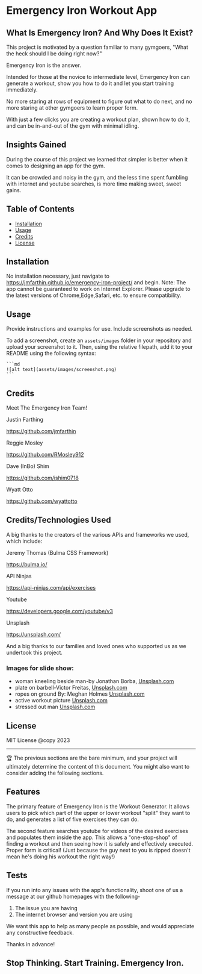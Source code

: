 # Emergency Iron Workout App

## What Is Emergency Iron? And Why Does It Exist?

This project is motivated by a question familiar to many gymgoers, "What the heck should I be doing right now?"

Emergency Iron is the answer. 

Intended for those at the novice to intermediate level, Emergency Iron can generate a workout, show you how to do it and 
let you start training immediately. 

No more staring at rows of equipment to figure out what to do next, and no more staring at other gymgoers to learn proper form.

With just a few clicks you are creating a workout plan, shown how to do it, and can be in-and-out of the gym with minimal idling.

## Insights Gained

During the course of this project we learned that simpler is better when it comes to designing an app for the gym.

It can be crowded and noisy in the gym, and the less time spent fumbling with internet and youtube searches, is more time making sweet, sweet gains.

## Table of Contents

- [Installation](#installation)
- [Usage](#usage)
- [Credits](#credits)
- [License](#license)

## Installation

No installation necessary, just navigate to https://jmfarthin.github.io/emergency-iron-project/ and begin.
Note: The app cannot be guaranteed to work on Internet Explorer. 
Please upgrade to the latest versions of Chrome,Edge,Safari, etc. to ensure compatibility.
## Usage

Provide instructions and examples for use. Include screenshots as needed.

To add a screenshot, create an `assets/images` folder in your repository and upload your screenshot to it. Then, using the relative filepath, add it to your README using the following syntax:

    ```md
    ![alt text](assets/images/screenshot.png)
    ```

## Credits

Meet The Emergency Iron Team!

Justin Farthing

https://github.com/jmfarthin

Reggie Mosley

https://github.com/RMosley912

Dave (InBo) Shim

https://github.com/ishim0718

Wyatt Otto

https://github.com/wyattotto


## Credits/Technologies Used

A big thanks to the creators of the various APIs and frameworks we used, which include:

Jeremy Thomas (Bulma CSS Framework)

https://bulma.io/

API Ninjas

https://api-ninjas.com/api/exercises

Youtube

https://developers.google.com/youtube/v3

Unsplash

https://unsplash.com/


And a big thanks to our families and loved ones who supported us as we undertook this project.

### Images for slide show:

- woman kneeling beside man-by Jonathan Borba, [Unsplash.com](https://unsplash.com/photos)
- plate on barbell-Victor Freitas, [Unsplash.com](https://unsplash.com/photos)
- ropes on ground By: Meghan Holmes [Unsplash.com](https://unsplash.com/photos/buWcS7G1_28)
- active workout picture [Unsplash.com](https://unsplash.com/photos/vOZP2LojrHI)
- stressed out man [Unsplash.com](https://unsplash.com/photos/ufgOEVZuHgM)



## License

MIT License @copy 2023

---

🏆 The previous sections are the bare minimum, and your project will ultimately determine the content of this document. You might also want to consider adding the following sections.


## Features

The primary feature of Emergency Iron is the Workout Generator. It allows users to pick which part of the upper or lower workout "split" they want to do, and generates a list of five exercises they can do.

The second feature searches youtube for videos of the desired exercises and populates them inside the app. This allows a "one-stop-shop" of finding a workout and then seeing how it is safely and effectively executed. Proper form is critical! (Just because the guy next to you is ripped doesn't mean he's doing his workout the right way!)


## Tests

If you run into any issues with the app's functionality, shoot one of us a message at our github homepages with the following-

1. The issue you are having
2. The internet browser and version you are using

We want this app to help as many people as possible, and would appreciate any constructive feedback.

Thanks in advance!




## Stop Thinking. Start Training. Emergency Iron.
